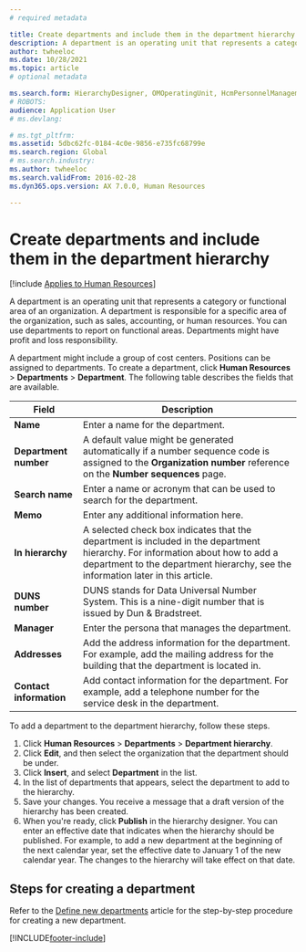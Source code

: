 ```yaml
---
# required metadata

title: Create departments and include them in the department hierarchy
description: A department is an operating unit that represents a category or functional area of an organization. A department is responsible for a specific area of the organization, such as sales, accounting, or human resources. 
author: twheeloc
ms.date: 10/28/2021
ms.topic: article
# optional metadata

ms.search.form: HierarchyDesigner, OMOperatingUnit, HcmPersonnelManagementWorkspace
# ROBOTS: 
audience: Application User
# ms.devlang: 

# ms.tgt_pltfrm: 
ms.assetid: 5dbc62fc-0184-4c0e-9856-e735fc68799e
ms.search.region: Global
# ms.search.industry: 
ms.author: twheeloc
ms.search.validFrom: 2016-02-28
ms.dyn365.ops.version: AX 7.0.0, Human Resources

---
```


# Create departments and include them in the department hierarchy

[!include [Applies to Human Resources](../includes/applies-to-hr.md)]

A department is an operating unit that represents a category or functional area of an organization. A department is responsible for a specific area of the organization, such as sales, accounting, or human resources. You can use departments to report on functional areas. Departments might have profit and loss responsibility.

A department might include a group of cost centers. Positions can be assigned to departments. To create a department, click **Human Resources** &gt; **Departments** &gt; **Department**. The following table describes the fields that are available.

| Field               | Description                                                                                                                                                                                                       |
|---------------------|-------------------------------------------------------------------------------------------------------------------------------------------------------------------------------------------------------------------|
| **Name**                | Enter a name for the department.                                                                                                                                                                                  |
| **Department number**   | A default value might be generated automatically if a number sequence code is assigned to the **Organization number** reference on the **Number sequences** page.                                                 |
| **Search name**         | Enter a name or acronym that can be used to search for the department.                                                                                                                                            |
| **Memo**                | Enter any additional information here.                                                                                                                                                                            |
| **In hierarchy**        | A selected check box indicates that the department is included in the department hierarchy. For information about how to add a department to the department hierarchy, see the information later in this article. |
| **DUNS number**         | DUNS stands for Data Universal Number System. This is a nine-digit number that is issued by Dun & Bradstreet.                                                                                                     |
| **Manager**             | Enter the persona that manages the department.                                                                                                                                                                    |
| **Addresses**           | Add the address information for the department. For example, add the mailing address for the building that the department is located in.                                                                          |
| **Contact information** | Add contact information for the department. For example, add a telephone number for the service desk in the department.                                                                                           |

To add a department to the department hierarchy, follow these steps.

1.  Click **Human Resources** &gt; **Departments** &gt; **Department hierarchy**.
2.  Click **Edit**, and then select the organization that the department should be under.
3.  Click **Insert**, and select **Department** in the list.
4.  In the list of departments that appears, select the department to add to the hierarchy.
5.  Save your changes. You receive a message that a draft version of the hierarchy has been created.
6.  When you're ready, click **Publish** in the hierarchy designer. You can enter an effective date that indicates when the hierarchy should be published. For example, to add a new department at the beginning of the next calendar year, set the effective date to January 1 of the new calendar year. The changes to the hierarchy will take effect on that date.

## Steps for creating a department
Refer to the [Define new departments](./hr-personnel-define-departments.md) article for the step-by-step procedure for creating a new department. 


[!INCLUDE[footer-include](../includes/footer-banner.md)]

